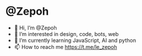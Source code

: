 # @Zepoh

- 👋 Hi, I’m @Zepoh
- 👀 I’m interested in design, code, bots, web
- 🌱 I’m currently learning JavaScript, AI and python
- 📫 How to reach me https://t.me/le_zepoh  

<!---
Zepoh/Zepoh is a ✨ special ✨ repository because its `README.md` (this file) appears on your GitHub profile.
You can click the Preview link to take a look at your changes.
--->
